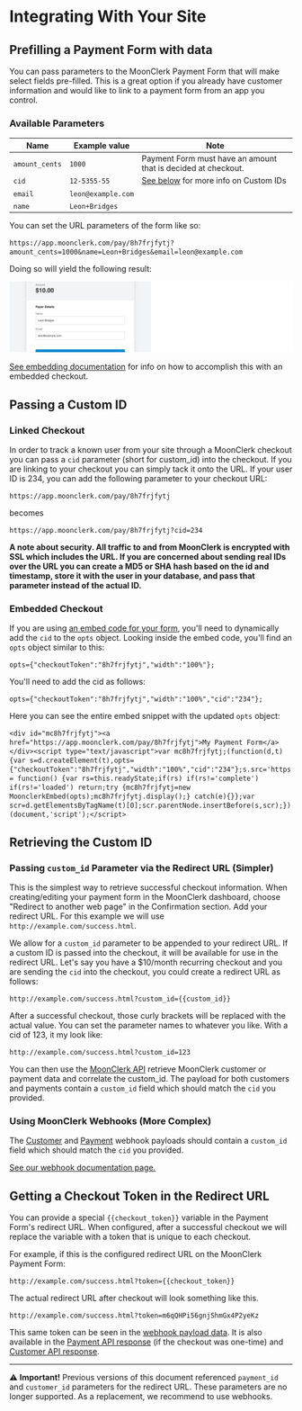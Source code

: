 # Integrating With Your Site

## Prefilling a Payment Form with data

You can pass parameters to the MoonClerk Payment Form that will make select fields pre-filled. This is a great option if you already have customer information and would like to link to a payment form from an app you control.

### Available Parameters

| Name           | Example value      | Note                                                          |
| -------------- | ------------------ | ------------------------------------------------------------- |
| `amount_cents` | `1000`             | Payment Form must have an amount that is decided at checkout. |
| `cid`          | `12-5355-55`       | [See below](#passing-a-custom-id) for more info on Custom IDs |
| `email`        | `leon@example.com` |                                                               |
| `name`         | `Leon+Bridges`     |                                                               |

You can set the URL parameters of the form like so:

```
https://app.moonclerk.com/pay/8h7frjfytj?amount_cents=1000&name=Leon+Bridges&email=leon@example.com
```

Doing so will yield the following result:

![Pre-filled form](assets/pre-filled.png)

[See embedding documentation](/embedding.md) for info on how to accomplish this with an embedded checkout.

## Passing a Custom ID

### Linked Checkout

In order to track a known user from your site through a MoonClerk checkout you can pass a `cid` parameter (short for custom_id) into the checkout. If you are linking to your checkout you can simply tack it onto the URL. If your user ID is 234, you can add the following parameter to your checkout URL:

```
https://app.moonclerk.com/pay/8h7frjfytj
```

becomes

```
https://app.moonclerk.com/pay/8h7frjfytj?cid=234
```

**A note about security. All traffic to and from MoonClerk is encrypted with SSL which includes the URL. If you are concerned about sending real IDs over the URL you can create a MD5 or SHA hash based on the id and timestamp, store it with the user in your database, and pass that parameter instead of the actual ID.**

### Embedded Checkout

If you are using [an embed code for your form](/embedding.md), you'll need to dynamically add the `cid` to the `opts` object. Looking inside the embed code, you'll find an `opts` object similar to this:

```
opts={"checkoutToken":"8h7frjfytj","width":"100%"};
```

You'll need to add the cid as follows:

```
opts={"checkoutToken":"8h7frjfytj","width":"100%","cid":"234"};
```

Here you can see the entire embed snippet with the updated `opts` object:

```
<div id="mc8h7frjfytj"><a href="https://app.moonclerk.com/pay/8h7frjfytj">My Payment Form</a></div><script type="text/javascript">var mc8h7frjfytj;(function(d,t) {var s=d.createElement(t),opts={"checkoutToken":"8h7frjfytj","width":"100%","cid":"234"};s.src='https://d2l7e0y6ygya2s.cloudfront.net/assets/embed.js';s.onload=s.onreadystatechange = function() {var rs=this.readyState;if(rs) if(rs!='complete') if(rs!='loaded') return;try {mc8h7frjfytj=new MoonclerkEmbed(opts);mc8h7frjfytj.display();} catch(e){}};var scr=d.getElementsByTagName(t)[0];scr.parentNode.insertBefore(s,scr);})(document,'script');</script>
```

## Retrieving the Custom ID

### Passing `custom_id` Parameter via the Redirect URL (Simpler)

This is the simplest way to retrieve successful checkout information. When creating/editing your payment form in the MoonClerk dashboard, choose "Redirect to another web page" in the Confirmation section. Add your redirect URL. For this example we will use `http://example.com/success.html`.

We allow for a `custom_id` parameter to be appended to your redirect URL. If a custom ID is passed into the checkout, it will be available for use in the redirect URL. Let's say you have a $10/month recurring checkout and you are sending the `cid` into the checkout, you could create a redirect URL as follows:

```
http://example.com/success.html?custom_id={{custom_id}}
```

After a successful checkout, those curly brackets will be replaced with the actual value. You can set the parameter names to whatever you like. With a cid of 123, it my look like:

```
http://example.com/success.html?custom_id=123
```

You can then use the [MoonClerk API](/api/README.md) retrieve MoonClerk customer or payment data and correlate the custom_id. The payload for both customers and payments contain a `custom_id` field which should match the `cid` you provided.

### Using MoonClerk Webhooks (More Complex)

The [Customer](/webhooks.md#example-customer-payload) and [Payment](/webhooks.md#example-payment-payload) webhook payloads should contain a `custom_id` field which should match the `cid` you provided.

[See our webhook documentation page.](/webhooks.md)

## Getting a Checkout Token in the Redirect URL

You can provide a special `{{checkout_token}}` variable in the Payment Form's redirect URL. When configured, after a successful checkout we will replace the variable with a token that is unique to each checkout.

For example, if this is the configured redirect URL on the MoonClerk Payment Form:

```
http://example.com/success.html?token={{checkout_token}}
```

The actual redirect URL after checkout will look something like this.

```
http://example.com/success.html?token=m6qQHPi56gnjShmGx4P2yeKz
```

This same token can be seen in the [webhook payload data](/webhooks.md). It is also available in the [Payment API response](/api/v1/payments.md) (if the checkout was one-time) and [Customer API response](/api/v1/customers.md).

---

⚠️ **Important!** Previous versions of this document referenced `payment_id` and `customer_id` parameters for the redirect URL. These parameters are no longer supported. As a replacement, we recommend to use webhooks.
